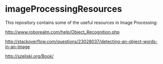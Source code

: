# imageProcessingResources

This repository contains some of the useful resources in Image Processing:



http://www.roborealm.com/help/Object_Recognition.php

http://stackoverflow.com/questions/23028037/detecting-an-object-words-in-an-image

http://szeliski.org/Book/
